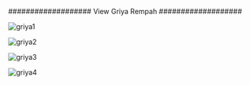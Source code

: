 
###################
View Griya Rempah
###################

![griya1](https://user-images.githubusercontent.com/59794929/145700477-a2dcc186-a77e-4701-9f9f-4ceb88f3b3a8.png)

![griya2](https://user-images.githubusercontent.com/59794929/145700482-23637f14-e6fe-469e-a6e8-9fb589a7701f.png)

![griya3](https://user-images.githubusercontent.com/59794929/145700483-4f423a47-fb5c-45bc-8245-3f2dbac02ea1.png)

![griya4](https://user-images.githubusercontent.com/59794929/145700484-2a7050c5-c93f-46f1-8805-c10bb7c1111d.png)
